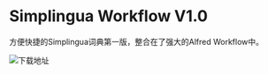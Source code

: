 # Simplingua Workflow V1.0

方便快捷的Simplingua词典第一版，整合在了强大的Alfred Workflow中。

![下载地址](https://github.com/bydmm/simplingua-workflow/releases "下载地址")
